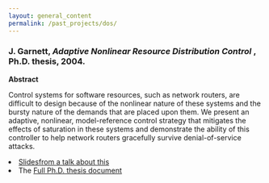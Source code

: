 ```yaml
---
layout: general_content
permalink: /past_projects/dos/
---
```


<h3> J. Garnett, <i>Adaptive Nonlinear Resource Distribution Control
</i>, Ph.D. thesis, 2004.</h3>

<b>Abstract</b>


Control systems for software resources, such as network routers, are difficult 
to design because of the nonlinear nature of these systems and the bursty 
nature of the demands that are placed upon them. We present an adaptive, 
nonlinear, model-reference control strategy that mitigates the effects of 
saturation in these systems and demonstrate the ability of this controller 
to help network routers gracefully survive denial-of-service attacks.

<li> 
<a href="{{ '/assets/papers/DoS-slides.pdf' | relative_url }}"> Slidesfrom 
a talk about this </a>
</li> 

<li>
The <a href="{{ '/assets/papers/garnett-phd.pdf' | relative_url }}"> Full 
Ph.D. thesis document</a>
</li> 

<br>

<img SRC="{{ '/assets/gifs/rainbow.gif' | relative_url }}" WIDTH="350" HEIGHT="5">   
